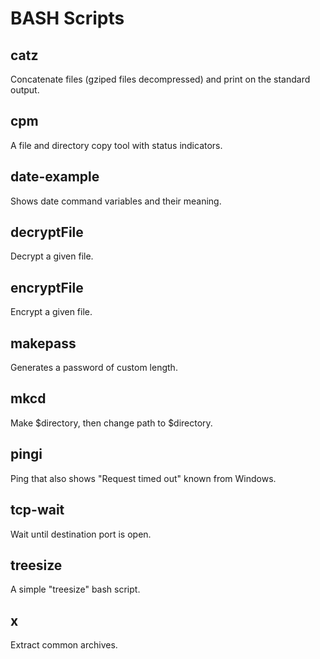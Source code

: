# BASH Scripts

## catz
Concatenate files (gziped files decompressed) and print on the standard output.

## cpm
A file and directory copy tool with status indicators.

## date-example
Shows date command variables and their meaning.

## decryptFile
Decrypt a given file.

## encryptFile
Encrypt a given file.

## makepass
Generates a password of custom length.

## mkcd
Make $directory, then change path to $directory.

## pingi
Ping that also shows "Request timed out" known from Windows.

## tcp-wait
Wait until destination port is open.

## treesize
A simple "treesize" bash script.

## x
Extract common archives.
